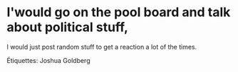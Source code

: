 # I'would go on the pool board and talk about political stuff,
I would just post random stuff to get a reaction a lot of the times.

Étiquettes: Joshua Goldberg